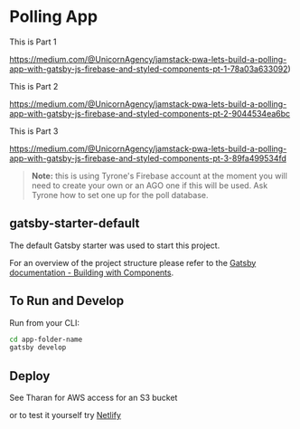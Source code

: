 # Polling App
This is Part 1

 https://medium.com/@UnicornAgency/jamstack-pwa-lets-build-a-polling-app-with-gatsby-js-firebase-and-styled-components-pt-1-78a03a633092)

This is Part 2

https://medium.com/@UnicornAgency/jamstack-pwa-lets-build-a-polling-app-with-gatsby-js-firebase-and-styled-components-pt-2-9044534ea6bc

This is Part 3

https://medium.com/@UnicornAgency/jamstack-pwa-lets-build-a-polling-app-with-gatsby-js-firebase-and-styled-components-pt-3-89fa499534fd

> **Note:** this is using Tyrone's Firebase account at the moment you will need to create your own or an AGO one if this will be used. Ask Tyrone how to set one up for the poll database.

## gatsby-starter-default 
The default Gatsby starter was used to start this project.

For an overview of the project structure please refer to the [Gatsby documentation - Building with Components](https://www.gatsbyjs.org/docs/building-with-components/).

## To Run and Develop

Run from your CLI:
```sh
cd app-folder-name
gatsby develop
```

## Deploy

See Tharan for AWS access for an S3 bucket

or to test it yourself try [Netlify](https://www.netlify.com/)
